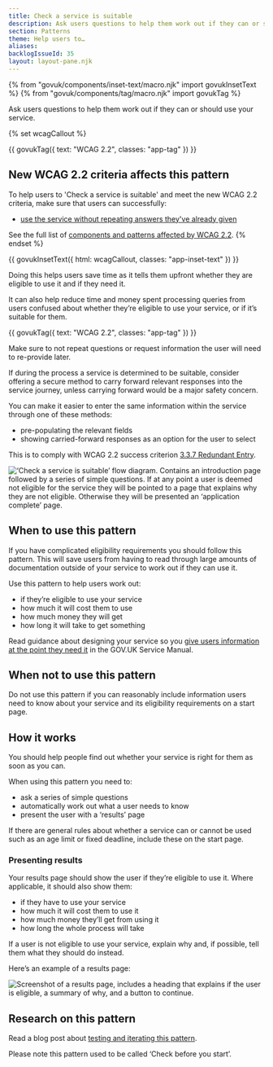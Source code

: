 ```yaml
---
title: Check a service is suitable
description: Ask users questions to help them work out if they can or should use your service
section: Patterns
theme: Help users to…
aliases:
backlogIssueId: 35
layout: layout-pane.njk
---
```


{% from "govuk/components/inset-text/macro.njk" import govukInsetText %}
{% from "govuk/components/tag/macro.njk" import govukTag %}

Ask users questions to help them work out if they can or should use your service.

{% set wcagCallout %}

{{ govukTag({
  text: "WCAG 2.2",
  classes: "app-tag"
}) }}

## New WCAG 2.2 criteria affects this pattern

To help users to 'Check a service is suitable' and meet the new WCAG 2.2 criteria, make sure that users can successfully:

- [use the service without repeating answers they've already given](/patterns/check-a-service-is-suitable/#wcag-avoid-repeating-questions)

See the full list of [components and patterns affected by WCAG 2.2](/accessibility/wcag-2.2/#components-and-patterns-affected-in-the-design-system).
{% endset %}

{{ govukInsetText({
  html: wcagCallout,
  classes: "app-inset-text"
}) }}

Doing this helps users save time as it tells them upfront whether they are eligible to use it and if they need it.

It can also help reduce time and money spent processing queries from users confused about whether they’re eligible to use your service, or if it’s suitable for them.

<div class="app-wcag-22" id="wcag-avoid-repeating-questions" role="note">
  {{ govukTag({
    text: "WCAG 2.2",
    classes: "app-tag"
  }) }}
  <p>Make sure to not repeat questions or request information the user will need to re-provide later.</p>
  <p>If during the process a service is determined to be suitable, consider offering a secure method to carry forward relevant responses into the service journey, unless carrying forward would be a major safety concern.</p>
  <p>You can make it easier to enter the same information within the service through one of these methods:</p>
  <ul>
    <li>pre-populating the relevant fields</li>
    <li>showing carried-forward responses as an option for the user to select</li>
  </ul>
  <p>This is to comply with WCAG 2.2 success criterion <a href="https://www.w3.org/WAI/WCAG22/Understanding/redundant-entry.html">3.3.7 Redundant Entry</a>.</p>
</div>

![‘Check a service is suitable’ flow diagram. Contains an introduction page followed by a series of simple questions. If at any point a user is deemed not eligible for the service they will be pointed to a page that explains why they are not eligible. Otherwise they will be presented an ‘application complete’ page. ](check-a-service-is-suitable-new.svg)

## When to use this pattern

If you have complicated eligibility requirements you should follow this pattern. This will save users from having to read through large amounts of documentation outside of your service to work out if they can use it.

Use this pattern to help users work out:

- if they’re eligible to use your service
- how much it will cost them to use
- how much money they will get
- how long it will take to get something

Read guidance about designing your service so you [give users information at the point they need it](https://www.gov.uk/service-manual/design/govuk-content-transactions) in the GOV.UK Service Manual.

## When not to use this pattern

Do not use this pattern if you can reasonably include information users need to know about your service and its eligibility requirements on a start page.

## How it works

You should help people find out whether your service is right for them as soon as you&nbsp;can.

When using this pattern you need to:

- ask a series of simple questions
- automatically work out what a user needs to know
- present the user with a ‘results’ page

If there are general rules about whether a service can or cannot be used such as an age limit or fixed deadline, include these on the start page.

### Presenting results

Your results page should show the user if they’re eligible to use it. Where applicable, it should also show them:

- if they have to use your service
- how much it will cost them to use it
- how much money they’ll get from using it
- how long the whole process will take

If a user is not eligible to use your service, explain why and, if possible, tell them what they should do instead.

Here’s an example of a results page:

![Screenshot of a results page, includes a heading that explains if the user is eligible, a summary of why, and a button to continue.](check-a-service-is-suitable-result.png)

## Research on this pattern

Read a blog post about [testing and iterating this pattern](https://designnotes.blog.gov.uk/2017/03/30/weve-published-the-check-before-you-start-pattern/).

Please note this pattern used to be called ‘Check before you start’.
